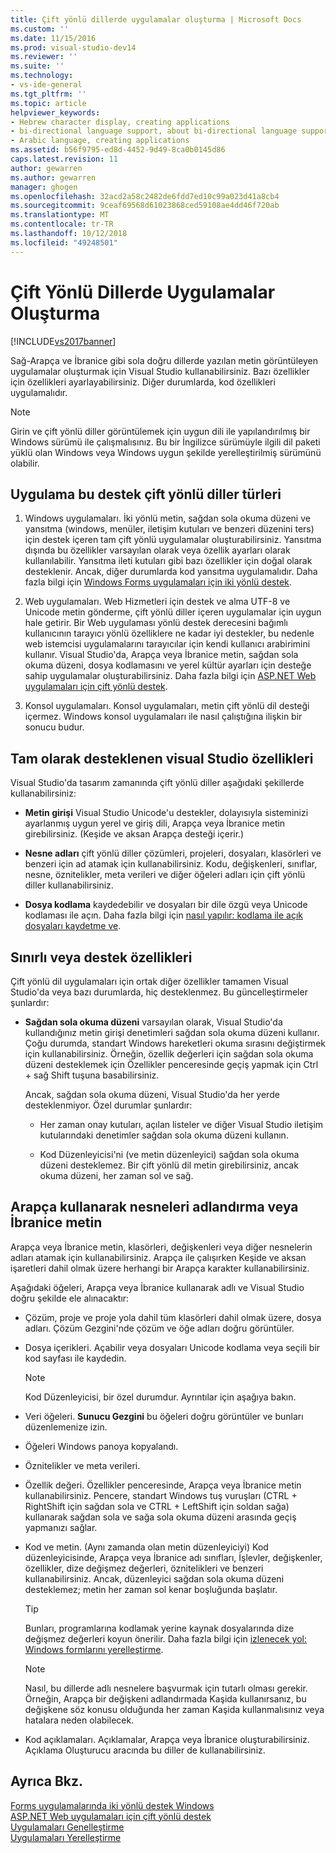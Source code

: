 ```yaml
---
title: Çift yönlü dillerde uygulamalar oluşturma | Microsoft Docs
ms.custom: ''
ms.date: 11/15/2016
ms.prod: visual-studio-dev14
ms.reviewer: ''
ms.suite: ''
ms.technology:
- vs-ide-general
ms.tgt_pltfrm: ''
ms.topic: article
helpviewer_keywords:
- Hebrew character display, creating applications
- bi-directional language support, about bi-directional language support
- Arabic language, creating applications
ms.assetid: b56f9795-ed8d-4452-9d49-8ca0b0145d86
caps.latest.revision: 11
author: gewarren
ms.author: gewarren
manager: ghogen
ms.openlocfilehash: 32acd2a58c2482de6fdd7ed10c99a023d41a8cb4
ms.sourcegitcommit: 9ceaf69568d61023868ced59108ae4dd46f720ab
ms.translationtype: MT
ms.contentlocale: tr-TR
ms.lasthandoff: 10/12/2018
ms.locfileid: "49248501"
---
```

# <a name="creating-applications-in-bi-directional-languages"></a>Çift Yönlü Dillerde Uygulamalar Oluşturma
[!INCLUDE[vs2017banner](../includes/vs2017banner.md)]

Sağ-Arapça ve İbranice gibi sola doğru dillerde yazılan metin görüntüleyen uygulamalar oluşturmak için Visual Studio kullanabilirsiniz. Bazı özellikler için özellikleri ayarlayabilirsiniz. Diğer durumlarda, kod özellikleri uygulamalıdır.  
  
> [!NOTE]
>  Girin ve çift yönlü diller görüntülemek için uygun dili ile yapılandırılmış bir Windows sürümü ile çalışmalısınız. Bu bir İngilizce sürümüyle ilgili dil paketi yüklü olan Windows veya Windows uygun şekilde yerelleştirilmiş sürümünü olabilir.  
  
## <a name="types-of-application-that-support-bi-directional-languages"></a>Uygulama bu destek çift yönlü diller türleri  
  
1.  Windows uygulamaları. İki yönlü metin, sağdan sola okuma düzeni ve yansıtma (windows, menüler, iletişim kutuları ve benzeri düzenini ters) için destek içeren tam çift yönlü uygulamalar oluşturabilirsiniz. Yansıtma dışında bu özellikler varsayılan olarak veya özellik ayarları olarak kullanılabilir. Yansıtma ileti kutuları gibi bazı özellikler için doğal olarak desteklenir. Ancak, diğer durumlarda kod yansıtma uygulamalıdır. Daha fazla bilgi için [Windows Forms uygulamaları için iki yönlü destek](http://msdn.microsoft.com/library/7b622fa4-f390-4e4d-b624-83a1917cccf2).  
  
2.  Web uygulamaları. Web Hizmetleri için destek ve alma UTF-8 ve Unicode metin gönderme, çift yönlü diller içeren uygulamalar için uygun hale getirir. Bir Web uygulaması yönlü destek derecesini bağımlı kullanıcının tarayıcı yönlü özelliklere ne kadar iyi destekler, bu nedenle web istemcisi uygulamalarını tarayıcılar için kendi kullanıcı arabirimini kullanır. Visual Studio'da, Arapça veya İbranice metin, sağdan sola okuma düzeni, dosya kodlamasını ve yerel kültür ayarları için desteğe sahip uygulamalar oluşturabilirsiniz. Daha fazla bilgi için [ASP.NET Web uygulamaları için çift yönlü destek](http://msdn.microsoft.com/library/5576f9b1-9b86-41ef-8354-092d366bcd03).  
  
3.  Konsol uygulamaları. Konsol uygulamaları, metin çift yönlü dil desteği içermez. Windows konsol uygulamaları ile nasıl çalıştığına ilişkin bir sonucu budur.  
  
## <a name="visual-studio-features-that-are-fully-supported"></a>Tam olarak desteklenen visual Studio özellikleri  
 Visual Studio'da tasarım zamanında çift yönlü diller aşağıdaki şekillerde kullanabilirsiniz:  
  
-   **Metin girişi** Visual Studio Unicode'u destekler, dolayısıyla sisteminizi ayarlanmış uygun yerel ve giriş dili, Arapça veya İbranice metin girebilirsiniz. (Keşide ve aksan Arapça desteği içerir.)  
  
-   **Nesne adları** çift yönlü diller çözümleri, projeleri, dosyaları, klasörleri ve benzeri için ad atamak için kullanabilirsiniz. Kodu, değişkenleri, sınıflar, nesne, öznitelikler, meta verileri ve diğer öğeleri adları için çift yönlü diller kullanabilirsiniz.  
  
-   **Dosya kodlama** kaydedebilir ve dosyaları bir dile özgü veya Unicode kodlaması ile açın. Daha fazla bilgi için [nasıl yapılır: kodlama ile açık dosyaları kaydetme ve](../ide/how-to-save-and-open-files-with-encoding.md).  
  
## <a name="features-with-limited-or-no-support"></a>Sınırlı veya destek özellikleri  
 Çift yönlü dil uygulamaları için ortak diğer özellikler tamamen Visual Studio'da veya bazı durumlarda, hiç desteklenmez. Bu güncelleştirmeler şunlardır:  
  
-   **Sağdan sola okuma düzeni** varsayılan olarak, Visual Studio'da kullandığınız metin girişi denetimleri sağdan sola okuma düzeni kullanır. Çoğu durumda, standart Windows hareketleri okuma sırasını değiştirmek için kullanabilirsiniz. Örneğin, özellik değerleri için sağdan sola okuma düzeni desteklemek için Özellikler penceresinde geçiş yapmak için Ctrl + sağ Shift tuşuna basabilirsiniz.  
  
     Ancak, sağdan sola okuma düzeni, Visual Studio'da her yerde desteklenmiyor. Özel durumlar şunlardır:  
  
    -   Her zaman onay kutuları, açılan listeler ve diğer Visual Studio iletişim kutularındaki denetimler sağdan sola okuma düzeni kullanın.  
  
    -   Kod Düzenleyicisi'ni (ve metin düzenleyici) sağdan sola okuma düzeni desteklemez. Bir çift yönlü dil metin girebilirsiniz, ancak okuma düzeni, her zaman sol ve sağ.  
  
## <a name="naming-things-using-arabic-or-hebrew-text"></a>Arapça kullanarak nesneleri adlandırma veya İbranice metin  
 Arapça veya İbranice metin, klasörleri, değişkenleri veya diğer nesnelerin adları atamak için kullanabilirsiniz. Arapça ile çalışırken Keşide ve aksan işaretleri dahil olmak üzere herhangi bir Arapça karakter kullanabilirsiniz.  
  
 Aşağıdaki öğeleri, Arapça veya İbranice kullanarak adlı ve Visual Studio doğru şekilde ele alınacaktır:  
  
-   Çözüm, proje ve proje yola dahil tüm klasörleri dahil olmak üzere, dosya adları. Çözüm Gezgini'nde çözüm ve öğe adları doğru görüntüler.  
  
-   Dosya içerikleri. Açabilir veya dosyaları Unicode kodlama veya seçili bir kod sayfası ile kaydedin.  
  
    > [!NOTE]
    >  Kod Düzenleyicisi, bir özel durumdur. Ayrıntılar için aşağıya bakın.  
  
-   Veri öğeleri. **Sunucu Gezgini** bu öğeleri doğru görüntüler ve bunları düzenlemenize izin.  
  
-   Öğeleri Windows panoya kopyalandı.  
  
-   Öznitelikler ve meta verileri.  
  
-   Özellik değeri. Özellikler penceresinde, Arapça veya İbranice metin kullanabilirsiniz. Pencere, standart Windows tuş vuruşları (CTRL + RightShift için sağdan sola ve CTRL + LeftShift için soldan sağa) kullanarak sağdan sola ve sağa sola okuma düzeni arasında geçiş yapmanızı sağlar.  
  
-   Kod ve metin. (Aynı zamanda olan metin düzenleyiciyi) Kod düzenleyicisinde, Arapça veya İbranice adı sınıfları, İşlevler, değişkenler, özellikler, dize değişmez değerleri, öznitelikleri ve benzeri kullanabilirsiniz. Ancak, düzenleyici sağdan sola okuma düzeni desteklemez; metin her zaman sol kenar boşluğunda başlatır.  
  
    > [!TIP]
    >  Bunları, programlarına kodlamak yerine kaynak dosyalarında dize değişmez değerleri koyun önerilir. Daha fazla bilgi için [izlenecek yol: Windows formlarını yerelleştirme](http://msdn.microsoft.com/en-us/9a96220d-a19b-4de0-9f48-01e5d82679e5).  
  
    > [!NOTE]
    >  Nasıl, bu dillerde adlı nesnelere başvurmak için tutarlı olması gerekir. Örneğin, Arapça bir değişkeni adlandırmada Kaşida kullanırsanız, bu değişkene söz konusu olduğunda her zaman Kaşida kullanmalısınız veya hatalara neden olabilecek.  
  
-   Kod açıklamaları. Açıklamalar, Arapça veya İbranice oluşturabilirsiniz. Açıklama Oluşturucu aracında bu diller de kullanabilirsiniz.  
  
## <a name="see-also"></a>Ayrıca Bkz.  
 [Forms uygulamalarında iki yönlü destek Windows](http://msdn.microsoft.com/library/7b622fa4-f390-4e4d-b624-83a1917cccf2)   
 [ASP.NET Web uygulamaları için çift yönlü destek](http://msdn.microsoft.com/library/5576f9b1-9b86-41ef-8354-092d366bcd03)   
 [Uygulamaları Genelleştirme](../ide/globalizing-applications.md)   
 [Uygulamaları Yerelleştirme](../ide/localizing-applications.md)

